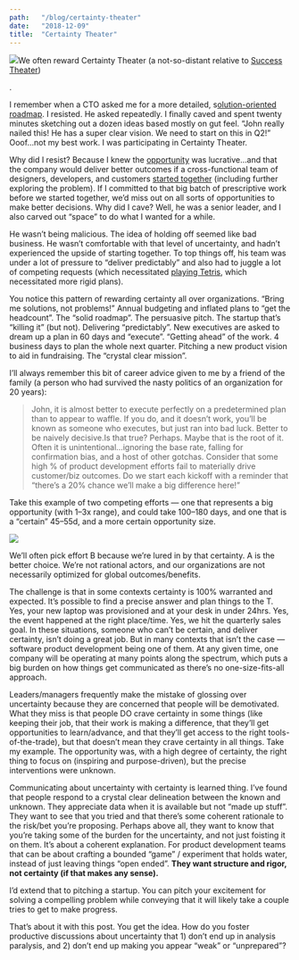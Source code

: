 ```yaml
---
path:	"/blog/certainty-theater"
date:	"2018-12-09"
title:	"Certainty Theater"
---
```


![](/images/1*qOdlhBAjvlgbIUayhPbBoA.png)We often reward Certainty Theater (a not-so-distant relative to [Success Theater](https://link.medium.com/A6cWDWa7uS))

.

I remember when a CTO asked me for a more detailed, s[olution-oriented roadmap](https://hackernoon.com/keep-features-off-your-roadmap-b14543340881). I resisted. He asked repeatedly. I finally caved and spent twenty minutes sketching out a dozen ideas based mostly on gut feel. “John really nailed this! He has a super clear vision. We need to start on this in Q2!” Ooof…not my best work. I was participating in Certainty Theater.

Why did I resist? Because I knew the [opportunity](https://medium.com/@johnpcutler/opportunity-vs-intervention-64611e6835f2) was lucrative…and that the company would deliver better outcomes if a cross-functional team of designers, developers, and customers [started together](https://hackernoon.com/start-together-finish-together-5b47ca1209b3) (including further exploring the problem). If I committed to that big batch of prescriptive work before we started together, we’d miss out on all sorts of opportunities to make better decisions. Why did I cave? Well, he was a senior leader, and I also carved out “space” to do what I wanted for a while.

He wasn’t being malicious. The idea of holding off seemed like bad business. He wasn’t comfortable with that level of uncertainty, and hadn’t experienced the upside of starting together. To top things off, his team was under a lot of pressure to “deliver predictably” and also had to juggle a lot of competing requests (which necessitated [playing Tetris](https://medium.com/@johnpcutler/stop-playing-tetris-with-teams-sprints-projects-and-individuals-b1e4ed6d8bc0), which necessitated more rigid plans).

You notice this pattern of rewarding certainty all over organizations. “Bring me solutions, not problems!” Annual budgeting and inflated plans to “get the headcount”. The “solid roadmap”. The persuasive pitch. The startup that’s “killing it” (but not). Delivering “predictably”. New executives are asked to dream up a plan in 60 days and “execute”. “Getting ahead” of the work. 4 business days to plan the whole next quarter. Pitching a new product vision to aid in fundraising. The “crystal clear mission”.

I’ll always remember this bit of career advice given to me by a friend of the family (a person who had survived the nasty politics of an organization for 20 years):


> John, it is almost better to execute perfectly on a predetermined plan than to appear to waffle. If you do, and it doesn’t work, you’ll be known as someone who executes, but just ran into bad luck. Better to be naively decisive.Is that true? Perhaps. Maybe that is the root of it. Often it is unintentional…ignoring the base rate, falling for confirmation bias, and a host of other gotchas. Consider that some high % of product development efforts fail to materially drive customer/biz outcomes. Do we start each kickoff with a reminder that “there’s a 20% chance we’ll make a big difference here!”

Take this example of two competing efforts — one that represents a big opportunity (with 1–3x range), and could take 100–180 days, and one that is a “certain” 45–55d, and a more certain opportunity size.

![](/images/1*IjENo9-H5-JtKGzlY-XPQQ@2x.jpeg)

We’ll often pick effort B because we’re lured in by that certainty. A is the better choice. We’re not rational actors, and our organizations are not necessarily optimized for global outcomes/benefits.

The challenge is that in some contexts certainty is 100% warranted and expected. It’s possible to find a precise answer and plan things to the T. Yes, your new laptop was provisioned and at your desk in under 24hrs. Yes, the event happened at the right place/time. Yes, we hit the quarterly sales goal. In these situations, someone who can’t be certain, and deliver certainty, isn’t doing a great job. But in many contexts that isn’t the case — software product development being one of them. At any given time, one company will be operating at many points along the spectrum, which puts a big burden on how things get communicated as there’s no one-size-fits-all approach.

Leaders/managers frequently make the mistake of glossing over uncertainty because they are concerned that people will be demotivated. What they miss is that people DO crave certainty in some things (like keeping their job, that their work is making a difference, that they’ll get opportunities to learn/advance, and that they’ll get access to the right tools-of-the-trade), but that doesn’t mean they crave certainty in all things. Take my example. The opportunity was, with a high degree of certainty, the right thing to focus on (inspiring and purpose-driven), but the precise interventions were unknown.

Communicating about uncertainty with certainty is learned thing. I’ve found that people respond to a crystal clear delineation between the known and unknown. They appreciate data when it is available but not “made up stuff”. They want to see that you tried and that there’s some coherent rationale to the risk/bet you’re proposing. Perhaps above all, they want to know that you’re taking some of the burden for the uncertainty, and not just foisting it on them. It’s about a coherent explanation. For product development teams that can be about crafting a bounded “game” / experiment that holds water, instead of just leaving things “open ended”. **They want structure and rigor, not certainty (if that makes any sense).**

I’d extend that to pitching a startup. You can pitch your excitement for solving a compelling problem while conveying that it will likely take a couple tries to get to make progress.

That’s about it with this post. You get the idea. How do you foster productive discussions about uncertainty that 1) don’t end up in analysis paralysis, and 2) don’t end up making you appear “weak” or “unprepared”?

